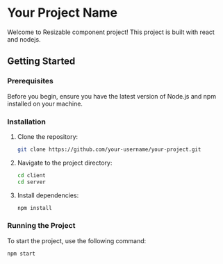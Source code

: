 # Your Project Name

Welcome to Resizable component project! This project is built with react and nodejs.

## Getting Started

### Prerequisites

Before you begin, ensure you have the latest version of Node.js and npm installed on your machine.

### Installation

1. Clone the repository:

    ```bash
    git clone https://github.com/your-username/your-project.git
    ```

2. Navigate to the project directory:

    ```bash
    cd client
    cd server
    ```

3. Install dependencies:

    ```bash
    npm install
    ```

### Running the Project

To start the project, use the following command:

```bash
npm start
